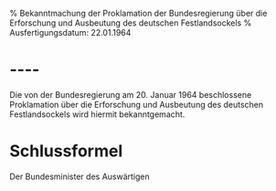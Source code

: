 % Bekanntmachung der Proklamation der Bundesregierung über die Erforschung und Ausbeutung des deutschen Festlandsockels
% Ausfertigungsdatum: 22.01.1964
 
# ----

Die von der Bundesregierung am 20. Januar 1964 beschlossene Proklamation über die Erforschung und Ausbeutung des deutschen Festlandsockels wird hiermit bekanntgemacht.

# Schlussformel

Der Bundesminister des Auswärtigen
